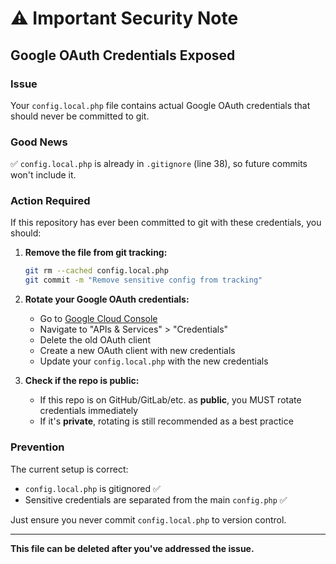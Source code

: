# ⚠️ Important Security Note

## Google OAuth Credentials Exposed

### Issue
Your `config.local.php` file contains actual Google OAuth credentials that should never be committed to git.

### Good News
✅ `config.local.php` is already in `.gitignore` (line 38), so future commits won't include it.

### Action Required
If this repository has ever been committed to git with these credentials, you should:

1. **Remove the file from git tracking:**
   ```bash
   git rm --cached config.local.php
   git commit -m "Remove sensitive config from tracking"
   ```

2. **Rotate your Google OAuth credentials:**
   - Go to [Google Cloud Console](https://console.cloud.google.com/)
   - Navigate to "APIs & Services" > "Credentials"
   - Delete the old OAuth client
   - Create a new OAuth client with new credentials
   - Update your `config.local.php` with the new credentials

3. **Check if the repo is public:**
   - If this repo is on GitHub/GitLab/etc. as **public**, you MUST rotate credentials immediately
   - If it's **private**, rotating is still recommended as a best practice

### Prevention
The current setup is correct:
- `config.local.php` is gitignored ✅
- Sensitive credentials are separated from the main `config.php` ✅

Just ensure you never commit `config.local.php` to version control.

---

**This file can be deleted after you've addressed the issue.**

